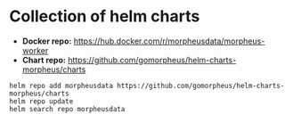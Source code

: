 # Collection of helm charts

- **Docker repo:** https://hub.docker.com/r/morpheusdata/morpheus-worker
- **Chart repo:** https://github.com/gomorpheus/helm-charts-morpheus/charts

```console
helm repo add morpheusdata https://github.com/gomorpheus/helm-charts-morpheus/charts
helm repo update
helm search repo morpheusdata
```